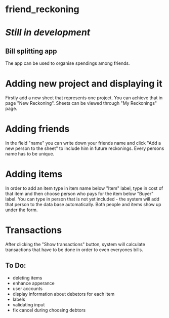 # friend_reckoning

# *Still in development*

## Bill splitting app
The app can be used to organise spendings among friends.
# Adding new project and displaying it
Firstly add a new sheet that represents one project.
You can achieve that in page "New Reckoning".
Sheets can be viewed through "My Reckonings" page.
# Adding friends
In the field "name" you can write down your friends name and click
"Add a new person to the sheet" to include him in future reckonings.
Every persons name has to be unique.
# Adding items
In order to add an item type in item name below "Item" label,
type in cost of that item and then choose person who pays for the item below
"Buyer" label.
You can type in person that is not yet included - the system will add that
person to the data base automatically.
Both people and items show up under the form.
# Transactions
After clicking the "Show transactions" button, system will calculate
transactions that have to be done in order to even everyones bills.

## To Do:

- deleting items
- enhance apperance
- user accounts
- display information about debetors for each item
- labels
- validating input
- fix cancel during choosing debtors
